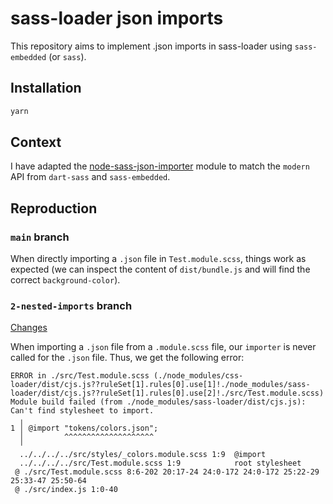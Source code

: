 # sass-loader json imports

This repository aims to implement .json imports in sass-loader using `sass-embedded` (or `sass`).

## Installation

```bash
yarn
```

## Context

I have adapted the [node-sass-json-importer](https://github.com/pmowrer/node-sass-json-importer) module to match the `modern` API from `dart-sass` and `sass-embedded`.

## Reproduction

### `main` branch

When directly importing a `.json` file in `Test.module.scss`, things work as expected (we can inspect the content of `dist/bundle.js` and will find the correct `background-color`).

### `2-nested-imports` branch

[Changes](https://github.com/Brigad/sass-loader-json-imports/pull/1)

When importing a `.json` file from a `.module.scss` file, our `importer` is never called for the `.json` file. Thus, we get the following error:

```
ERROR in ./src/Test.module.scss (./node_modules/css-loader/dist/cjs.js??ruleSet[1].rules[0].use[1]!./node_modules/sass-loader/dist/cjs.js??ruleSet[1].rules[0].use[2]!./src/Test.module.scss)
Module build failed (from ./node_modules/sass-loader/dist/cjs.js):
Can't find stylesheet to import.
  ╷
1 │ @import "tokens/colors.json";
  │         ^^^^^^^^^^^^^^^^^^^^
  ╵
  ../../../../src/styles/_colors.module.scss 1:9  @import
  ../../../../src/Test.module.scss 1:9            root stylesheet
 @ ./src/Test.module.scss 8:6-202 20:17-24 24:0-172 24:0-172 25:22-29 25:33-47 25:50-64
 @ ./src/index.js 1:0-40
```

